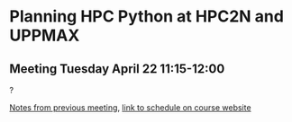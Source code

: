 # Planning HPC Python at HPC2N and UPPMAX

## Meeting Tuesday April 22 11:15-12:00

?

[Notes from previous meeting](https://github.com/UPPMAX/HPC-python/blob/main/meeting_notes/20250402.md), [link to schedule on course website](https://uppmax.github.io/HPC-python/schedule.html)

